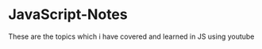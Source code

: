 # JavaScript-Notes
<p>These are the topics which i have covered and learned in JS using youtube </p>
